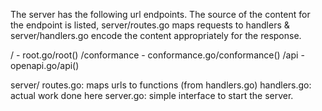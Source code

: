 The server has the following url endpoints.  The source of the content for the endpoint is listed, server/routes.go maps requests to handlers & server/handlers.go encode the content appropriately for the response.

/ - root.go/root()
/conformance - conformance.go/conformance()
/api - openapi.go/api()

server/
  routes.go: maps urls to functions (from handlers.go)
  handlers.go: actual work done here
  server.go: simple interface to start the server.
